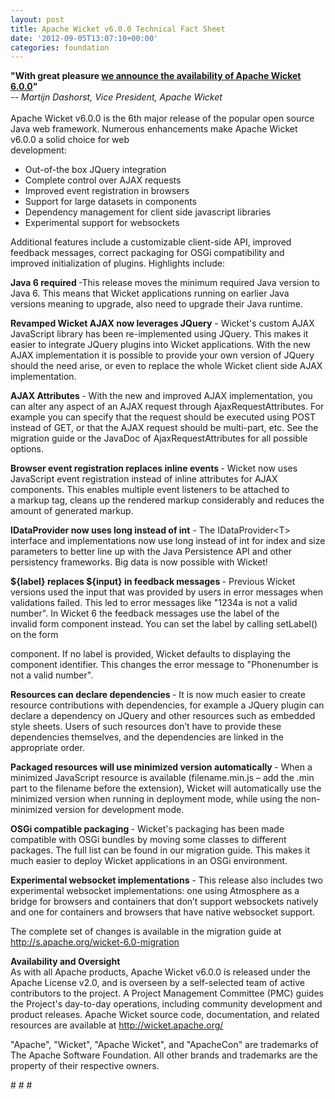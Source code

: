 ```yaml
---
layout: post
title: Apache Wicket v6.0.0 Technical Fact Sheet
date: '2012-09-05T13:07:10+00:00'
categories: foundation
---
```

<div><b>&quot;With great pleasure <a href="https://blogs.apache.org/foundation/entry/the_apache_software_foundation_announces31">we announce the availability of Apache Wicket 6.0.0</a>&quot;</b></div> 
  <div><i>-- Martijn Dashorst, Vice President, Apache Wicket</i></div> 
  <div><br /></div> 
  <div>Apache Wicket v6.0.0 is the 6th major release of the popular open source Java web framework. Numerous enhancements make Apache Wicket v6.0.0 a solid choice for web</div> 
  <div>development:</div> 
  <div> 
    <p> </p> 
    <ul> 
      <li>Out-of-the&nbsp;box JQuery integration&nbsp;</li> 
      <li>Complete&nbsp;control over AJAX requests</li> 
      <li>Improved event registration in browsers</li> 
      <li>Support for large datasets in components</li> 
      <li>Dependency&nbsp;management for client side javascript libraries</li> 
      <li>Experimental support for websockets</li> 
    </ul> 
  </div> 
  <div>Additional&nbsp;features include a customizable client-side API, improved feedback messages,&nbsp;correct packaging for OSGi compatibility and improved initialization of&nbsp;plugins. Highlights include:</div> 
  <div> 
    <p><b>Java 6 required&nbsp;</b>-This release moves the&nbsp;minimum required Java version to Java 6. This means that Wicket applications&nbsp;running on earlier Java versions meaning to upgrade, also need to upgrade their&nbsp;Java runtime.</p> 
  </div> 
  <div><b>Revamped Wicket AJAX now&nbsp;leverages JQuery</b> - Wicket's custom AJAX JavaScript library has been re-implemented using JQuery.&nbsp;This makes it easier to integrate JQuery plugins into Wicket applications. With&nbsp;the new AJAX implementation it is possible to provide your own version of&nbsp;JQuery should the need arise, or even to replace the whole Wicket client side&nbsp;AJAX implementation.</div> 
  <p><b>AJAX Attributes&nbsp;</b>- With the new and improved&nbsp;AJAX implementation, you can alter any aspect of an AJAX request&nbsp;through AjaxRequestAttributes. For example you can specify that the request&nbsp;should be executed using POST instead of GET, or that the AJAX request should&nbsp;be multi-part, etc. See the migration guide or the JavaDoc of&nbsp;AjaxRequestAttributes for all possible options.</p> 
  <div> 
    <p><b>Browser event registration&nbsp;replaces inline events&nbsp;</b>- Wicket now uses JavaScript event registration instead of inline attributes&nbsp;for AJAX components. This enables multiple event listeners to be attached to a&nbsp;markup tag, cleans up the rendered markup considerably and reduces the amount&nbsp;of generated markup.</p> 
    <p><b>IDataProvider now uses long&nbsp;instead of int</b> - The IDataProvider&lt;T&gt; interface and implementations now use long instead&nbsp;of int for index and size parameters to better line up with the Java&nbsp;Persistence API and other persistency frameworks. Big data is now possible with&nbsp;Wicket!</p> 
  </div> 
  <div> 
    <p><b>${label} replaces ${input} in&nbsp;feedback messages&nbsp;</b>- Previous Wicket versions used the input that was provided by users in error&nbsp;messages when validations failed. This led to error messages like &quot;1234a is not&nbsp;a valid number&quot;. In Wicket 6 the feedback messages use the label of the invalid&nbsp;form component instead. You can set the label by calling setLabel() on the form</p> 
  </div> 
  <div>component. If no label is provided, Wicket defaults to displaying the component&nbsp;identifier. This changes the error message to &quot;Phonenumber is not a valid&nbsp;number&quot;.</div> 
  <div> 
    <p><b>Resources can declare dependencies&nbsp;</b>- It is now much easier to&nbsp;create resource contributions with dependencies, for example a JQuery plugin&nbsp;can declare a dependency on JQuery and other resources such as embedded style&nbsp;sheets. Users of such resources don’t have to provide these dependencies&nbsp;themselves, and the dependencies are linked in the appropriate order.</p> 
  </div> 
  <div><b>Packaged resources will use&nbsp;minimized version automatically&nbsp;</b>- When a minimized JavaScript resource is available (filename.min.js – add the&nbsp;.min part to the filename before the extension), Wicket will automatically use&nbsp;the minimized version when running in deployment mode, while using the&nbsp;non-minimized version for development mode.</div> 
  <p><b>OSGi compatible packaging </b>- Wicket's packaging has been&nbsp;made compatible with OSGi bundles by moving some classes to different packages.&nbsp;The full list can be found in our migration guide. This makes it much easier to&nbsp;deploy Wicket applications in an OSGi environment.</p> 
  <div><b>Experimental websocket&nbsp;implementations</b> - This release also includes two experimental websocket implementations: one&nbsp;using Atmosphere as a bridge for browsers and containers that don’t support&nbsp;websockets natively and one for containers and browsers that have native&nbsp;websocket support.</div> 
  <p>The&nbsp;complete set of changes is available in the migration guide at <a href="http://s.apache.org/wicket-6.0-migration">http://s.apache.org/wicket-6.0-migration</a></p> 
  <div> 
    <p><b>Availability and Oversight<br /></b>As&nbsp;with all Apache products, Apache Wicket v6.0.0 is released under the Apache&nbsp;License v2.0, and is overseen by a self-selected team of active contributors to&nbsp;the project. A Project Management Committee (PMC) guides the Project's&nbsp;day-to-day operations, including community development and product releases.&nbsp;Apache Wicket source code, documentation, and related resources are available&nbsp;at <a href="http://wicket.apache.org/">http://wicket.apache.org/</a></p> 
  </div> 
  <div> 
    <p>&quot;Apache&quot;, &quot;Wicket&quot;, &quot;Apache Wicket&quot;, and &quot;ApacheCon&quot; are trademarks of The Apache&nbsp;Software Foundation. All other brands and trademarks are the property of their&nbsp;respective owners.</p> 
    <p># # #&nbsp;</p> 
  </div>
